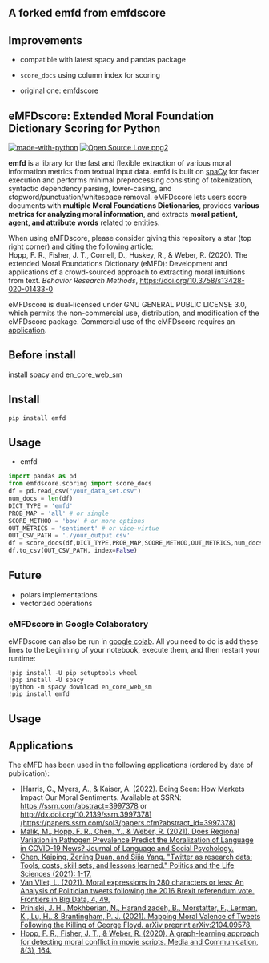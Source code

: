 ## A forked emfd from emfdscore

## Improvements
- compatible with latest spacy and pandas package
- `score_docs` using column index for scoring

- original one: [emfdscore](https://github.com/medianeuroscience/emfdscore)


## eMFDscore: Extended Moral Foundation Dictionary Scoring for Python 
[![made-with-python](https://img.shields.io/badge/Made%20with-Python-1f425f.svg)](https://www.python.org/) [![Open Source Love png2](https://badges.frapsoft.com/os/v2/open-source.png?v=103)](https://github.com/ellerbrock/open-source-badges/)

**emfd** is a library for the fast and flexible extraction of various moral information metrics from textual input data. emfd is built on [spaCy](https://github.com/explosion/spaCy) for faster execution and performs minimal preprocessing consisting of tokenization, syntactic dependency parsing, lower-casing, and stopword/punctuation/whitespace removal. eMFDscore lets users score documents with **multiple Moral Foundations Dictionaries**, provides **various metrics for analyzing moral information**, and extracts **moral patient, agent, and attribute words** related to entities.
    
When using eMFDscore, please consider giving this repository a star (top right corner) and citing the following article:  
Hopp, F. R., Fisher, J. T., Cornell, D., Huskey, R., & Weber, R. (2020). The extended Moral Foundations Dictionary (eMFD): Development and applications of a crowd-sourced approach to extracting moral intuitions from text. _Behavior Research Methods_, https://doi.org/10.3758/s13428-020-01433-0 

eMFDscore is dual-licensed under GNU GENERAL PUBLIC LICENSE 3.0, which permits the non-commercial use, distribution, and modification of the eMFDscore package. Commercial use of the eMFDscore requires an [application](https://forms.gle/RSKzZ2DvDyaprfeE8).

## Before install

install spacy and en_core_web_sm

## Install 

`
pip install emfd
`

## Usage
- emfd
```python
import pandas as pd
from emfdscore.scoring import score_docs
df = pd.read_csv("your_data_set.csv")
num_docs = len(df)
DICT_TYPE = 'emfd'
PROB_MAP = 'all' # or single
SCORE_METHOD = 'bow' # or more options
OUT_METRICS = 'sentiment' # or vice-virtue
OUT_CSV_PATH = './your_output.csv'
df = score_docs(df,DICT_TYPE,PROB_MAP,SCORE_METHOD,OUT_METRICS,num_docs)
df.to_csv(OUT_CSV_PATH, index=False)
```


## Future
- polars implementations
- vectorized operations


### eMFDscore in Google Colaboratory

eMFDscore can also be run in [google colab](https://colab.research.google.com/notebooks/intro.ipynb). All you need to do is add these lines to the beginning of your notebook, execute them, and then restart your runtime:

```
!pip install -U pip setuptools wheel
!pip install -U spacy
!python -m spacy download en_core_web_sm
!pip install emfd
```

## Usage 

## Applications 
The eMFD has been used in the following applications (ordered by date of publication):
- [Harris, C., Myers, A., & Kaiser, A. (2022). Being Seen: How Markets Impact Our Moral Sentiments. Available at SSRN: https://ssrn.com/abstract=3997378 or http://dx.doi.org/10.2139/ssrn.3997378](https://papers.ssrn.com/sol3/papers.cfm?abstract_id=3997378) 
- [Malik, M., Hopp, F. R., Chen, Y., & Weber, R. (2021). Does Regional Variation in Pathogen Prevalence Predict the Moralization of Language in COVID-19 News? Journal of Language and Social Psychology.](https://doi.org/10.1177%2F0261927X211044194)
- [Chen, Kaiping, Zening Duan, and Sijia Yang. "Twitter as research data: Tools, costs, skill sets, and lessons learned." Politics and the Life Sciences (2021): 1-17.](https://www.cambridge.org/core/journals/politics-and-the-life-sciences/article/twitter-as-research-data/6B31D18C5E2F9B8F9C0301BFB05F1C27)
- [Van Vliet, L. (2021). Moral expressions in 280 characters or less: An Analysis of Politician tweets following the 2016 Brexit referendum vote. Frontiers in Big Data, 4, 49.](https://www.frontiersin.org/articles/10.3389/fdata.2021.699653/full)
- [Priniski, J. H., Mokhberian, N., Harandizadeh, B., Morstatter, F., Lerman, K., Lu, H., & Brantingham, P. J. (2021). Mapping Moral Valence of Tweets Following the Killing of George Floyd. arXiv preprint arXiv:2104.09578.](https://arxiv.org/abs/2104.09578)
- [Hopp, F. R., Fisher, J. T., & Weber, R. (2020). A graph-learning approach for detecting moral conflict in movie scripts. Media and Communication, 8(3), 164.](https://www.cogitatiopress.com/mediaandcommunication/article/view/3155)

